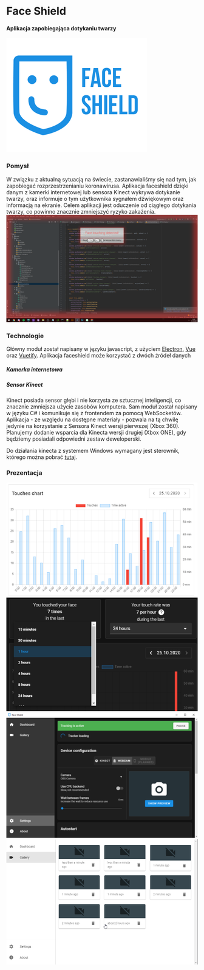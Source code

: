 # Face Shield
#### Aplikacja zapobiegająca dotykaniu twarzy
![banner](https://raw.githubusercontent.com/doteq/faceshield/master/public/banner.png)
### Pomysł
W związku z aktualną sytuacją na świecie, zastanawialiśmy się nad tym, jak zapobiegać rozprzestrzenianiu koronawirusa. Aplikacja faceshield dzięki danym z kamerki internetowej lub sensora Kinect wykrywa dotykanie twarzy, oraz informuje o tym użytkownika sygnałem dźwiękowym oraz informacją na ekranie. Celem aplikacji jest oduczenie od ciągłego dotykania twarzy, co powinno znacznie zmniejszyć ryzyko zakażenia.
![detection](https://github.com/doteq/faceshield/raw/master/public/screenshots/detection.png)
### Technologie
Główny moduł został napisany w języku javascript, z użyciem [Electron](https://github.com/electron/electron), [Vue](https://github.com/vuejs/vue) oraz [Vuetify](https://github.com/vuetifyjs/vuetify).
Aplikacja faceshield może korzystać z dwóch źródeł danych
##### Kamerka internetowa

##### Sensor Kinect
Kinect posiada sensor głębi i nie korzysta ze sztucznej inteligencji, co znacznie zmniejsza użycie zasobów komputera. Sam moduł został napisany w języku C# i komunikuje się z frontendem za pomocą WebSocketów. Aplikacja - ze względu na dostępne materiały - pozwala na tą chwilę jedynie na korzystanie z Sensora Kinect wersji pierwszej (Xbox 360). Planujemy dodanie wsparcia dla Kinecta wersji drugiej (Xbox ONE), gdy będziemy posiadali odpowiedni zestaw deweloperski.

Do działania kinecta z systemem Windows wymagany jest sterownik, którego można pobrać [tutaj](https://www.microsoft.com/en-us/download/details.aspx?id=40277).

### Prezentacja 
![screen](https://github.com/doteq/faceshield/raw/master/public/screenshots/dashboard_chart.png)
![screen](https://github.com/doteq/faceshield/raw/master/public/screenshots/dashboard_tiles.png)
![screen](https://github.com/doteq/faceshield/raw/master/public/screenshots/dashboard_settings.png)
![screen](https://github.com/doteq/faceshield/raw/master/public/screenshots/dashboard_gallery.png)

